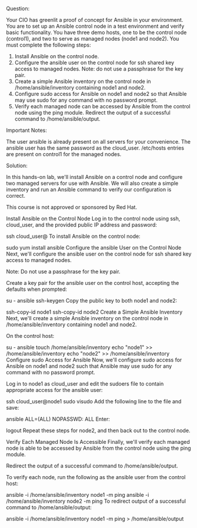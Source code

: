 Question:

Your CIO has greenlit a proof of concept for Ansible in your environment. You are to set up an Ansible control node in a test environment and verify basic functionality. You have three demo hosts, one to be the control node (control1), and two to serve as managed nodes (node1 and node2). You must complete the following steps:

1. Install Ansible on the control node.
2. Configure the ansible user on the control node for ssh shared key access to managed nodes.
Note: do not use a passphrase for the key pair.
3. Create a simple Ansible inventory on the control node in /home/ansible/inventory containing node1 and node2.
4. Configure sudo access for Ansible on node1 and node2 so that Ansible may use sudo for any command with no password prompt.
5. Verify each managed node can be accessed by Ansible from the control node using the ping module. Redirect the output of a successful command to /home/ansible/output.

Important Notes:

The user ansible is already present on all servers for your convenience.
The ansible user has the same password as the cloud_user.
/etc/hosts entries are present on control1 for the managed nodes.

Solution:

In this hands-on lab, we'll install Ansible on a control node and configure two managed servers for use with Ansible. We will also create a simple inventory and run an Ansible command to verify our configuration is correct.

This course is not approved or sponsored by Red Hat.

Install Ansible on the Control Node
Log in to the control node using ssh, cloud_user, and the provided public IP address and password:

ssh cloud_user@<PUBLIC IP>
To install Ansible on the control node:

sudo yum install ansible
Configure the ansible User on the Control Node
Next, we'll configure the ansible user on the control node for ssh shared key access to managed nodes.

Note: Do not use a passphrase for the key pair.

Create a key pair for the ansible user on the control host, accepting the defaults when prompted:

su - ansible
ssh-keygen
Copy the public key to both node1 and node2:

ssh-copy-id node1
ssh-copy-id node2
Create a Simple Ansible Inventory
Next, we'll create a simple Ansible inventory on the control node in /home/ansible/inventory containing node1 and node2.

On the control host:

su - ansible
touch /home/ansible/inventory
echo "node1" >> /home/ansible/inventory
echo "node2" >> /home/ansible/inventory
Configure sudo Access for Ansible
Now, we'll configure sudo access for Ansible on node1 and node2 such that Ansible may use sudo for any command with no password prompt.

Log in to node1 as cloud_user and edit the sudoers file to contain appropriate access for the ansible user:

ssh cloud_user@node1
sudo visudo
Add the following line to the file and save:

ansible    ALL=(ALL)       NOPASSWD: ALL
Enter:

logout
Repeat these steps for node2, and then back out to the control node.

Verify Each Managed Node Is Accessible
Finally, we'll verify each managed node is able to be accessed by Ansible from the control node using the ping module.

Redirect the output of a successful command to /home/ansible/output.

To verify each node, run the following as the ansible user from the control host:

ansible -i /home/ansible/inventory node1 -m ping
ansible -i /home/ansible/inventory node2 -m ping
To redirect output of a successful command to /home/ansible/output:

ansible -i /home/ansible/inventory node1 -m ping > /home/ansible/output
